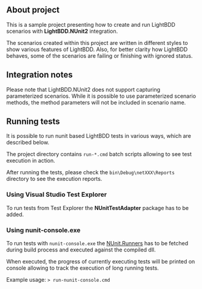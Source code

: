 ## About project
This is a sample project presenting how to create and run LightBDD scenarios with **LightBDD.NUnit2** integration.

The scenarios created within this project are written in different styles to show various features of LightBDD.
Also, for better clarity how LightBDD behaves, some of the scenarios are failing or finishing with ignored status.

## Integration notes
Please note that LightBDD.NUnit2 does not support capturing parameterized scenarios. While it is possible to use parameterized scenario methods, the method parameters will not be included in scenario name.

## Running tests

It is possible to run nunit based LightBDD tests in various ways, which are described below.

The project directory contains `run-*.cmd` batch scripts allowing to see test execution in action.

After running the tests, please check the `bin\Debug\netXXX\Reports` directory to see the execution reports.

### Using Visual Studio Test Explorer
To run tests from Test Explorer the **NUnitTestAdapter** package has to be added.

### Using nunit-console.exe
To run tests with `nunit-console.exe` the [NUnit.Runners](https://www.nuget.org/packages/NUnit.Runners) has to be fetched during build process and executed against the compiled dll.

When executed, the progress of currently executing tests will be printed on console allowing to track the execution of long running tests.

Example usage: `> run-nunit-console.cmd`